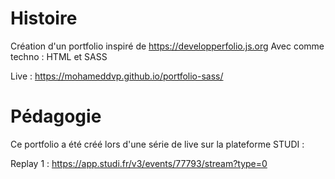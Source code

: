 # Histoire 

Création d'un portfolio inspiré de https://developperfolio.js.org
Avec comme techno : HTML et SASS

Live : https://mohameddvp.github.io/portfolio-sass/

# Pédagogie

Ce portfolio a été créé lors d'une série de live sur la plateforme STUDI : 

Replay 1 : https://app.studi.fr/v3/events/77793/stream?type=0